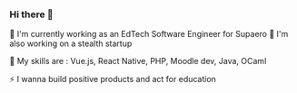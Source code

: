### Hi there 👋

🔭 I'm currently working as an EdTech Software Engineer for Supaero
🥷 I'm also working on a stealth startup

🌱 My skills are : Vue.js, React Native, PHP, Moodle dev, Java, OCaml

⚡ I wanna build positive products and act for education
